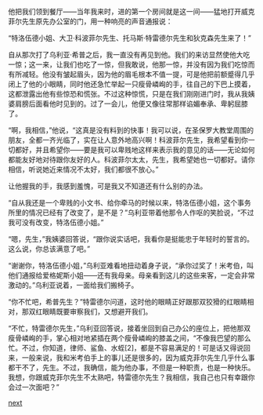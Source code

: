 
他把我们领到餐厅——当年我来时，进的第一个房间就是这一间——猛地打开威克菲尔先生原先办公室的门，用一种响亮的声音通报说：

“特洛伍德小姐、大卫·科波菲尔先生、托马斯·特雷德尔先生和狄克森先生来了！”

自从那次打了乌利亚·希普之后，我一直没有再见到他。我们的来访显然使他大吃一惊；这一来，让我们也吃了一惊，但我敢说，他那一惊，并没有因为我们吃惊而有所减轻。他没有皱起眉头，因为他的眉毛根本不值一提，可是他把前额蹙得几乎闭上了他的小眼睛，同时他还急忙举起一只瘦骨嶙峋的手，往自己的下巴上摸着，这都泄露出他有些惊恐和慌张。不过这种惊慌，只是在我们刚刚进门时，我从我姨婆肩膀后面看他时见到的。过了一会儿，他便又像往常那样谄媚奉承、卑躬屈膝了。

“啊，我相信，”他说，“这真是没有料到的快事！我可以说，在圣保罗大教堂周围的朋友，全都一齐光临了，实在让人意外地高兴啊！科波菲尔先生，我希望看到你一切都好，并且希望你——要是我可以卑贱地这样来表示我的意见的话——无论如何都能友好地对待跟你友好的人。科波菲尔太太，先生，我希望她也一切都好。请你相信，听说她近来情况不太好，我们都很不放心。”

让他握我的手，我感到羞愧，可是我又不知道还有什么别的办法。

“自从我还是一个卑贱的小文书、给你牵马的时候以来，特洛伍德小姐，这个事务所里的情况已经有了改变了，是不是？”乌利亚带着他那令人作呕的笑脸说，“不过我可没有改变，特洛伍德小姐。”

“嗯，先生，”我姨婆回答说，“跟你说实话吧，我看你是挺能忠于年轻时的誓言的。这么说，你总该满意了吧。”

“谢谢你，特洛伍德小姐，”乌利亚难看地扭动着身子说，“承你过奖了！米考伯，叫他们通报给爱格妮斯小姐——还有我母亲。母亲看到这儿的这些来客，一定会非常激动的。”乌利亚说着，一面给我们搬椅子。

“你不忙吧，希普先生？”特雷德尔问道，这时他的眼睛正好跟那双狡猾的红眼睛相对，那双红眼睛既要审察我们，又想避开我们。

“不忙，特雷德尔先生，”乌利亚回答说，接着坐回到自己办公的座位上，把他那双瘦骨嶙峋的手，掌心相对地紧插在两个瘦骨嶙峋的膝盖之间，“不像我巴望的那么忙。不过，你知道，律师、鲨鱼、水蛭[2]，都是不容易满足的！可是话又得说回来，一般来说，我和米考伯手上的事儿还是很多的，因为威克菲尔先生几乎什么事都干不了，先生。不过，我确信，能为他办事，不但是一种职责，也是一种快乐。我想，你跟威克菲尔先生不太熟吧，特雷德尔先生？我相信，我自己也只有幸跟你会过一次面吧？”

[next](page659)